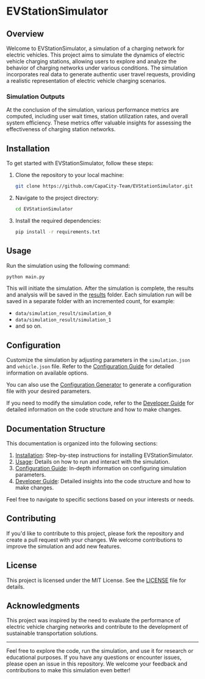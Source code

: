 # EVStationSimulator

## Overview

Welcome to EVStationSimulator, a simulation of a charging network for electric vehicles. This project aims to simulate the dynamics of electric vehicle charging stations, allowing users to explore and analyze the behavior of charging networks under various conditions. The simulation incorporates real data to generate authentic user travel requests, providing a realistic representation of electric vehicle charging scenarios.

### Simulation Outputs

At the conclusion of the simulation, various performance metrics are computed, including user wait times, station utilization rates, and overall system efficiency. These metrics offer valuable insights for assessing the effectiveness of charging station networks.

## Installation

To get started with EVStationSimulator, follow these steps:

1. Clone the repository to your local machine:

    ```bash
    git clone https://github.com/CapaCity-Team/EVStationSimulator.git
    ```

2. Navigate to the project directory:

    ```bash
    cd EVStationSimulator
    ```

3. Install the required dependencies:

    ```bash
    pip install -r requirements.txt
    ```

## Usage

Run the simulation using the following command:

```bash
python main.py
```

This will initiate the simulation. After the simulation is complete, the results and analysis will be saved in the [results](data/simulation_result) folder. Each simulation run will be saved in a separate folder with an incremented count, for example:
- `data/simulation_result/simulation_0`
- `data/simulation_result/simulation_1`
- and so on.

## Configuration

Customize the simulation by adjusting parameters in the `simulation.json` and `vehicle.json` file. Refer to the [Configuration Guide](docs/configuration.md) for detailed information on available options.

You can also use the [Configuration Generator](conf_generator/generator.md) to generate a configuration file with your desired parameters.

If you need to modify the simulation code, refer to the [Developer Guide](docs/developer.md) for detailed information on the code structure and how to make changes.

## Documentation Structure

This documentation is organized into the following sections:

1. [Installation](docs/installation.md): Step-by-step instructions for installing EVStationSimulator.
2. [Usage](docs/usage.md): Details on how to run and interact with the simulation.
3. [Configuration Guide](docs/configuration.md): In-depth information on configuring simulation parameters.
4. [Developer Guide](docs/developer.md): Detailed insights into the code structure and how to make changes.

Feel free to navigate to specific sections based on your interests or needs.

## Contributing

If you'd like to contribute to this project, please fork the repository and create a pull request with your changes. We welcome contributions to improve the simulation and add new features.

## License

This project is licensed under the MIT License. See the [LICENSE](LICENSE) file for details.

## Acknowledgments

This project was inspired by the need to evaluate the performance of electric vehicle charging networks and contribute to the development of sustainable transportation solutions.

---

Feel free to explore the code, run the simulation, and use it for research or educational purposes. If you have any questions or encounter issues, please open an issue in this repository. We welcome your feedback and contributions to make this simulation even better!